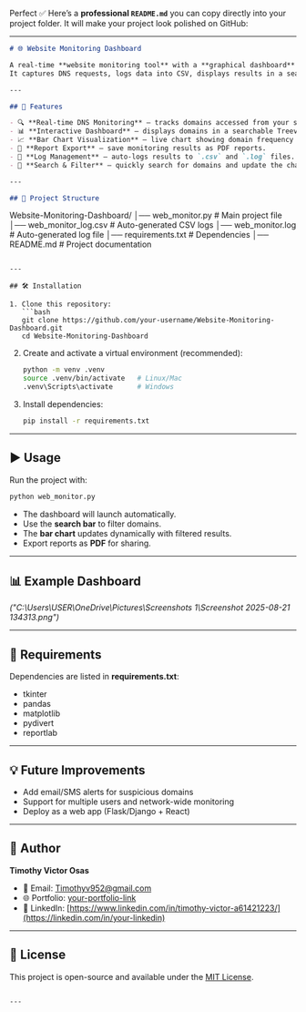 Perfect ✅
Here’s a **professional `README.md`** you can copy directly into your project folder. It will make your project look polished on GitHub:

---

```markdown
# 🌐 Website Monitoring Dashboard

A real-time **website monitoring tool** with a **graphical dashboard** for visualizing and analyzing domain activity.  
It captures DNS requests, logs data into CSV, displays results in a searchable Treeview, and generates reports in PDF format.

---

## 🚀 Features

- 🔍 **Real-time DNS Monitoring** – tracks domains accessed from your system.
- 📊 **Interactive Dashboard** – displays domains in a searchable Treeview.
- 📈 **Bar Chart Visualization** – live chart showing domain frequency (updates with search filter).
- 📄 **Report Export** – save monitoring results as PDF reports.
- 📝 **Log Management** – auto-logs results to `.csv` and `.log` files.
- 🎯 **Search & Filter** – quickly search for domains and update the chart dynamically.

---

## 📂 Project Structure
```

Website-Monitoring-Dashboard/
│── web_monitor.py # Main project file
│── web_monitor_log.csv # Auto-generated CSV logs
│── web_monitor.log # Auto-generated log file
│── requirements.txt # Dependencies
│── README.md # Project documentation

````

---

## 🛠️ Installation

1. Clone this repository:
   ```bash
   git clone https://github.com/your-username/Website-Monitoring-Dashboard.git
   cd Website-Monitoring-Dashboard
````

2. Create and activate a virtual environment (recommended):

   ```bash
   python -m venv .venv
   source .venv/bin/activate   # Linux/Mac
   .venv\Scripts\activate      # Windows
   ```

3. Install dependencies:

   ```bash
   pip install -r requirements.txt
   ```

---

## ▶️ Usage

Run the project with:

```bash
python web_monitor.py
```

- The dashboard will launch automatically.
- Use the **search bar** to filter domains.
- The **bar chart** updates dynamically with filtered results.
- Export reports as **PDF** for sharing.

---

## 📊 Example Dashboard

_("C:\Users\USER\OneDrive\Pictures\Screenshots 1\Screenshot 2025-08-21 134313.png")_

---

## 📑 Requirements

Dependencies are listed in **requirements.txt**:

- tkinter
- pandas
- matplotlib
- pydivert
- reportlab

---

## 💡 Future Improvements

- Add email/SMS alerts for suspicious domains
- Support for multiple users and network-wide monitoring
- Deploy as a web app (Flask/Django + React)

---

## 👤 Author

**Timothy Victor Osas**

- 📧 Email: [Timothyv952@gmail.com](mailto:your.email@example.com)
- 🌐 Portfolio: [your-portfolio-link](https://your-portfolio-link.com)
- 💼 LinkedIn: [https://www.linkedin.com/in/timothy-victor-a61421223/](https://linkedin.com/in/your-linkedin)

---

## 📜 License

This project is open-source and available under the [MIT License](LICENSE).

```

---
```
